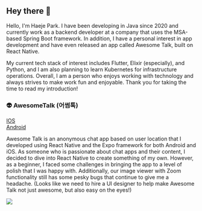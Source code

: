 ## Hey there 👋

Hello, I'm Haeje Park. I have been developing in Java since 2020 and currently work as a backend developer at a company that uses the MSA-based Spring Boot framework. In addition, I have a personal interest in app development and have even released an app called Awesome Talk, built on React Native.

My current tech stack of interest includes Flutter, Elixir (especially), and Python, and I am also planning to learn Kubernetes for infrastructure operations. Overall, I am a person who enjoys working with technology and always strives to make work fun and enjoyable. Thank you for taking the time to read my introduction!

### :alien: AwesomeTalk (어썸톡)
[IOS](https://apps.apple.com/kr/app/%EC%96%B4%EC%8D%B8%ED%86%A1/id1614630420)
<br/>
[Android](https://play.google.com/store/apps/details?id=com.doldoldol21.chat&hl=ko&gl=US)

Awesome Talk is an anonymous chat app based on user location that I developed using React Native and the Expo framework for both Android and iOS. As someone who is passionate about chat apps and their content, I decided to dive into React Native to create something of my own. However, as a beginner, I faced some challenges in bringing the app to a level of polish that I was happy with. Additionally, our image viewer with Zoom functionality still has some pesky bugs that continue to give me a headache. (Looks like we need to hire a UI designer to help make Awesome Talk not just awesome, but also easy on the eyes!)

![](https://komarev.com/ghpvc/?username=doldoldol21)
